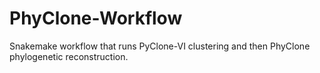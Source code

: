 # PhyClone-Workflow
Snakemake workflow that runs PyClone-VI clustering and then PhyClone phylogenetic reconstruction. 
